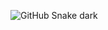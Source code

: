 <!---
MariiMariis/MariiMariis is a ✨ special ✨ repository because its `README.md` (this file) appears on your GitHub profile.
You can click the Preview link to take a look at your changes.
--->
![GitHub Snake dark](https://github.com/MariiMariis/MariiMariis/blob/output/github-contribution-grid-snake.gif)

